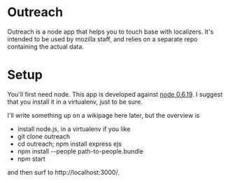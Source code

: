 Outreach
========

Outreach is a node app that helps you to touch base with localizers.
It's intended to be used by mozilla staff, and relies on a separate repo
containing the actual data.

Setup
=====

You'll first need node. This app is developed against [node 0.6.19][node].
I suggest that you install it in a virtualenv, just to be sure.

[node]: http://nodejs.org/dist/v0.6.19/node-v0.6.19.tar.gz

I'll write something up on a wikipage here later, but the overview is

* install node.js, in a virtualenv if you like
* git clone outreach
* cd outreach; npm install express ejs
* npm install --people path-to-people.bundle
* npm start

and then surf to http://localhost:3000/.